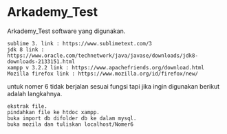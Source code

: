 # Arkademy_Test
Arkademy_Test
software yang digunakan.

    sublime 3. link : https://www.sublimetext.com/3
    jdk 8 link : https://www.oracle.com/technetwork/java/javase/downloads/jdk8-downloads-2133151.html
    xampp v 3.2.2 link : https://www.apachefriends.org/download.html
    Mozilla firefox link : https://www.mozilla.org/id/firefox/new/

untuk nomer 6 tidak berjalan sesuai fungsi tapi jika ingin digunakan berikut adalah langkahnya.

    ekstrak file.
    pindahkan file ke htdoc xampp.
    buka import db difolder db ke dalam mysql.
    buka mozila dan tuliskan localhost/Nomer6
